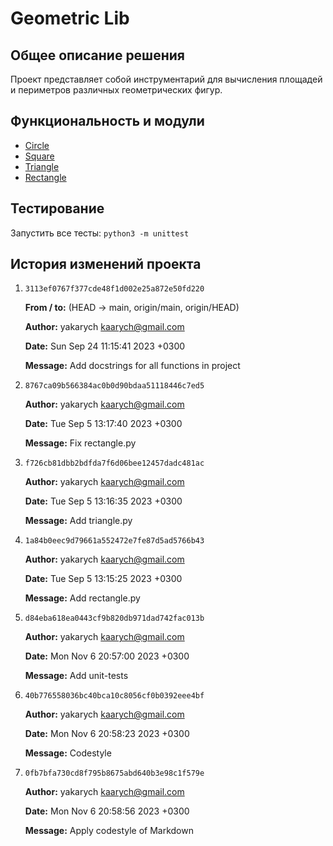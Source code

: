 # Geometric Lib

## Общее описание решения

Проект представляет собой инструментарий для вычисления площадей и периметров различных геометрических фигур.

## Функциональность и модули

- <a href="https://github.com/yakarych/geometric_lib/blob/main/docs/circle.md">Circle</a>
- <a href="https://github.com/yakarych/geometric_lib/blob/main/docs/square.md">Square</a>
- <a href="https://github.com/yakarych/geometric_lib/blob/main/docs/triangle.md">Triangle</a>
- <a href="https://github.com/yakarych/geometric_lib/blob/main/docs/rectangle.md">Rectangle</a>

## Тестирование

Запустить все тесты: `python3 -m unittest`

## История изменений проекта

1) `3113ef0767f377cde48f1d002e25a872e50fd220`

   **From / to:** (HEAD -> main, origin/main, origin/HEAD)

   **Author:** yakarych <kaarych@gmail.com>

   **Date:**   Sun Sep 24 11:15:41 2023 +0300

   **Message:** Add docstrings for all functions in project


2) `8767ca09b566384ac0b0d90bdaa51118446c7ed5`

   **Author:** yakarych <kaarych@gmail.com>

   **Date:**   Tue Sep 5 13:17:40 2023 +0300

   **Message:** Fix rectangle.py


3) `f726cb81dbb2bdfda7f6d06bee12457dadc481ac`

   **Author:** yakarych <kaarych@gmail.com>

   **Date:**   Tue Sep 5 13:16:35 2023 +0300

   **Message:** Add triangle.py


4) `1a84b0eec9d79661a552472e7fe87d5ad5766b43`

   **Author:** yakarych <kaarych@gmail.com>

   **Date:**   Tue Sep 5 13:15:25 2023 +0300

   **Message:** Add rectangle.py

5) `d84eba618ea0443cf9b820db971dad742fac013b`

   **Author:** yakarych <kaarych@gmail.com>

   **Date:**   Mon Nov 6 20:57:00 2023 +0300

   **Message:** Add unit-tests
6) `40b776558036bc40bca10c8056cf0b0392eee4bf`

   **Author:** yakarych <kaarych@gmail.com>

   **Date:**   Mon Nov 6 20:58:23 2023 +0300

   **Message:** Codestyle
7) `0fb7bfa730cd8f795b8675abd640b3e98c1f579e`

   **Author:** yakarych <kaarych@gmail.com>

   **Date:**   Mon Nov 6 20:58:56 2023 +0300

   **Message:** Apply codestyle of Markdown
